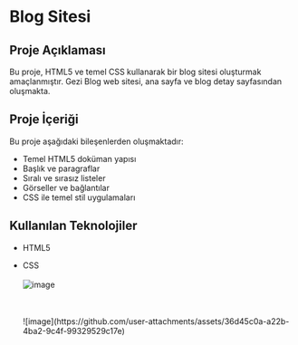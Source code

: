 # Blog Sitesi
## Proje Açıklaması
 Bu proje, HTML5 ve temel CSS kullanarak bir blog sitesi oluşturmak amaçlanmıştır. Gezi Blog web sitesi, ana sayfa ve blog detay sayfasından oluşmakta.
## Proje İçeriği 
Bu proje aşağıdaki bileşenlerden oluşmaktadır: 
- Temel HTML5 doküman yapısı
- Başlık ve paragraflar
- Sıralı ve sırasız listeler
- Görseller ve bağlantılar
- CSS ile temel stil uygulamaları 
## Kullanılan Teknolojiler
- HTML5
- CSS
   <br>
  <br>
  ![image](https://github.com/user-attachments/assets/20219ae5-fd77-45a9-8d7d-f03eececb7e3)

  <br>
  <br>
  ![image](https://github.com/user-attachments/assets/36d45c0a-a22b-4ba2-9c4f-99329529c17e)

